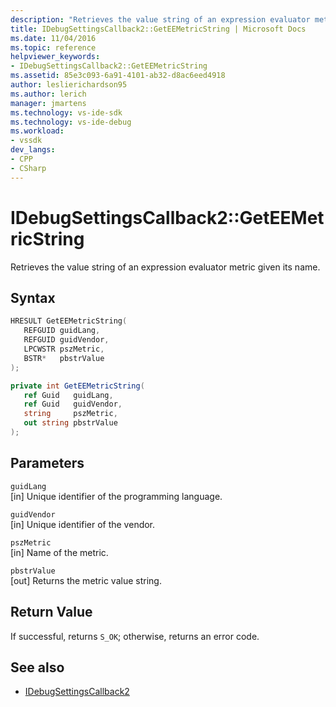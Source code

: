 ```yaml
---
description: "Retrieves the value string of an expression evaluator metric given its name."
title: IDebugSettingsCallback2::GetEEMetricString | Microsoft Docs
ms.date: 11/04/2016
ms.topic: reference
helpviewer_keywords:
- IDebugSettingsCallback2::GetEEMetricString
ms.assetid: 85e3c093-6a91-4101-ab32-d8ac6eed4918
author: leslierichardson95
ms.author: lerich
manager: jmartens
ms.technology: vs-ide-sdk
ms.technology: vs-ide-debug
ms.workload:
- vssdk
dev_langs:
- CPP
- CSharp
---
```

# IDebugSettingsCallback2::GetEEMetricString
Retrieves the value string of an expression evaluator metric given its name.

## Syntax

```cpp
HRESULT GetEEMetricString(
   REFGUID guidLang,
   REFGUID guidVendor,
   LPCWSTR pszMetric,
   BSTR*   pbstrValue
);
```

```csharp
private int GetEEMetricString(
   ref Guid   guidLang,
   ref Guid   guidVendor,
   string     pszMetric,
   out string pbstrValue
);
```

## Parameters
`guidLang`\
[in] Unique identifier of the programming language.

`guidVendor`\
[in] Unique identifier of the vendor.

`pszMetric`\
[in] Name of the metric.

`pbstrValue`\
[out] Returns the metric value string.

## Return Value
 If successful, returns `S_OK`; otherwise, returns an error code.

## See also
- [IDebugSettingsCallback2](../../../extensibility/debugger/reference/idebugsettingscallback2.md)
